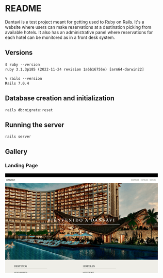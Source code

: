 # README

Dantavi is a test project meant for getting used to Ruby on Rails. It's a website where users can make reservations at a destination picking from available hotels. It also has an administrative panel where reservations for each hotel can be monitored as in a front desk system.

## Versions

```
$ ruby --version
ruby 3.1.3p185 (2022-11-24 revision 1a6b16756e) [arm64-darwin22]
```

```
% rails --version
Rails 7.0.4
```

## Database creation and initialization

```
rails db:migrate:reset
```

## Running the server

```
rails server
```

## Gallery

### Landing Page

![Landing Page 1](https://github.com/santiagodg/dantavi/blob/main/docs/imgs/landing-1.png?raw=true)

